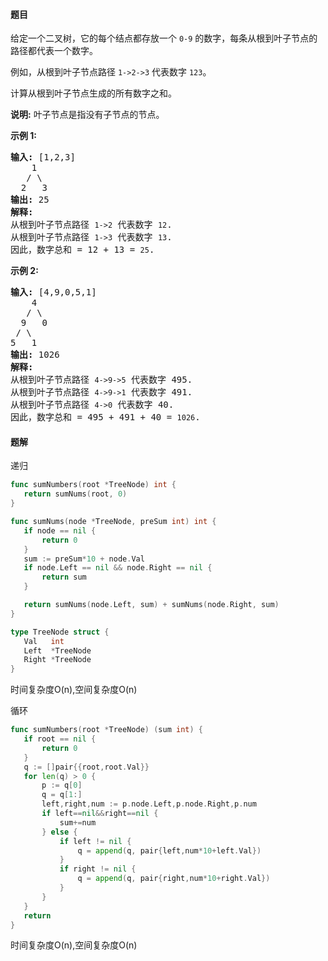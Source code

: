 #### 题目
<p>给定一个二叉树，它的每个结点都存放一个&nbsp;<code>0-9</code>&nbsp;的数字，每条从根到叶子节点的路径都代表一个数字。</p>

<p>例如，从根到叶子节点路径 <code>1-&gt;2-&gt;3</code> 代表数字 <code>123</code>。</p>

<p>计算从根到叶子节点生成的所有数字之和。</p>

<p><strong>说明:</strong>&nbsp;叶子节点是指没有子节点的节点。</p>

<p><strong>示例 1:</strong></p>

<pre><strong>输入:</strong> [1,2,3]
    1
   / \
  2   3
<strong>输出:</strong> 25
<strong>解释:</strong>
从根到叶子节点路径 <code>1-&gt;2</code> 代表数字 <code>12</code>.
从根到叶子节点路径 <code>1-&gt;3</code> 代表数字 <code>13</code>.
因此，数字总和 = 12 + 13 = <code>25</code>.</pre>

<p><strong>示例 2:</strong></p>

<pre><strong>输入:</strong> [4,9,0,5,1]
    4
   / \
  9   0
&nbsp;/ \
5   1
<strong>输出:</strong> 1026
<strong>解释:</strong>
从根到叶子节点路径 <code>4-&gt;9-&gt;5</code> 代表数字 495.
从根到叶子节点路径 <code>4-&gt;9-&gt;1</code> 代表数字 491.
从根到叶子节点路径 <code>4-&gt;0</code> 代表数字 40.
因此，数字总和 = 495 + 491 + 40 = <code>1026</code>.</pre>


 #### 题解
 递归
 ```go
func sumNumbers(root *TreeNode) int {
	return sumNums(root, 0)
}

func sumNums(node *TreeNode, preSum int) int {
	if node == nil {
		return 0
	}
	sum := preSum*10 + node.Val
	if node.Left == nil && node.Right == nil {
		return sum
	}

	return sumNums(node.Left, sum) + sumNums(node.Right, sum)
}

type TreeNode struct {
	Val   int
	Left  *TreeNode
	Right *TreeNode
}
```
 时间复杂度O(n),空间复杂度O(n)
 
 循环
 ```go
func sumNumbers(root *TreeNode) (sum int) {
	if root == nil {
		return 0
	}
	q := []pair{{root,root.Val}}
	for len(q) > 0 {
		p := q[0]
		q = q[1:]
		left,right,num := p.node.Left,p.node.Right,p.num
		if left==nil&&right==nil {
			sum+=num
		} else {
			if left != nil {
				q = append(q, pair{left,num*10+left.Val})
			}
			if right != nil {
				q = append(q, pair{right,num*10+right.Val})
			}
		}
	}
	return 
}
```
 时间复杂度O(n),空间复杂度O(n)